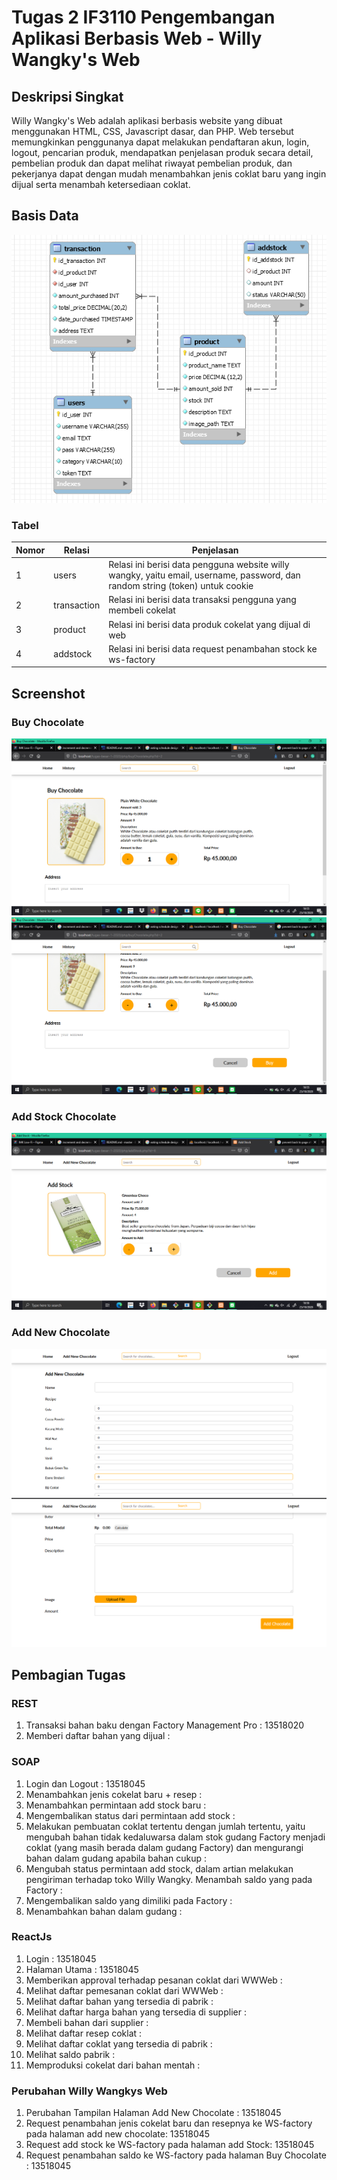 # Tugas 2 IF3110 Pengembangan Aplikasi Berbasis Web - Willy Wangky's Web

## Deskripsi Singkat

Willy Wangky's Web adalah aplikasi berbasis website yang dibuat menggunakan HTML, CSS, Javascript dasar, dan PHP. Web tersebut memungkinkan penggunanya dapat melakukan pendaftaran akun, login, logout, pencarian produk, mendapatkan penjelasan produk secara detail, pembelian produk dan dapat melihat riwayat pembelian produk, dan pekerjanya dapat dengan mudah menambahkan jenis coklat baru yang ingin dijual serta menambah ketersediaan coklat.

## Basis Data
![](screenshot/database.png)

### Tabel

| Nomor | Relasi | Penjelasan                                                                                     |
|-------|--------|------------------------------------------------------------------------------------------------|
| 1     | users  | Relasi ini berisi data pengguna website willy wangky, yaitu email, username, password, dan random string (token) untuk cookie          |
| 2     | transaction  | Relasi ini berisi data transaksi pengguna yang membeli cokelat         |
| 3     | product  | Relasi ini berisi data produk cokelat yang dijual di web          |
| 4     | addstock  | Relasi ini berisi data request penambahan stock ke ws-factory          |

## Screenshot
### Buy Chocolate
![](screenshot/Buy-1.png)
![](screenshot/Buy-2.png)

### Add Stock Chocolate
![](screenshot/AddStock.png)

### Add New Chocolate
![](screenshot/AddNew1.png)
![](screenshot/AddNew2.png)

## Pembagian Tugas

### REST
1. Transaksi bahan baku dengan Factory Management Pro : 13518020
2. Memberi daftar bahan yang dijual :

### SOAP
1. Login dan Logout : 13518045
2. Menambahkan jenis cokelat baru + resep :
3. Menambahkan permintaan add stock baru : 
4. Mengembalikan status dari permintaan add stock :
5. Melakukan pembuatan coklat tertentu dengan jumlah tertentu, yaitu mengubah bahan tidak kedaluwarsa dalam stok gudang Factory menjadi coklat (yang masih berada dalam gudang Factory) dan mengurangi bahan dalam gudang apabila bahan cukup :
6. Mengubah status permintaan add stock, dalam artian melakukan pengiriman terhadap toko Willy Wangky.
Menambah saldo yang pada Factory :
7. Mengembalikan saldo yang dimiliki pada Factory :
8. Menambahkan bahan dalam gudang : 


### ReactJs
1. Login : 13518045
2. Halaman Utama : 13518045
3. Memberikan approval terhadap pesanan coklat dari WWWeb :
4. Melihat daftar pemesanan coklat dari WWWeb :
5. Melihat daftar bahan yang tersedia di pabrik :
6. Melihat daftar harga bahan yang tersedia di supplier :
7. Membeli bahan dari supplier :
8. Melihat daftar resep coklat :
9. Melihat daftar coklat yang tersedia di pabrik :
10. Melihat saldo pabrik :
11. Memproduksi cokelat dari bahan mentah :

### Perubahan Willy Wangkys Web
1. Perubahan Tampilan Halaman Add New Chocolate : 13518045
2. Request penambahan jenis cokelat baru dan resepnya ke WS-factory pada halaman add new chocolate: 13518045
3. Request add stock ke WS-factory pada halaman add Stock: 13518045
3. Request penambahan saldo ke WS-factory pada halaman Buy Chocolate : 13518045
